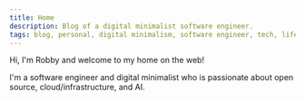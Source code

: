 ```yaml
---
title: Home
description: Blog of a digital minimalist software engineer.
tags: blog, personal, digital minimalism, software engineer, tech, life
---
```


Hi, I'm Robby and welcome to my home on the web!

I'm a software engineer and digital minimalist who is passionate about open source, cloud/infrastructure, and AI.
